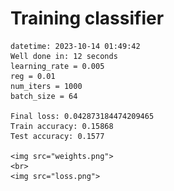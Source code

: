 # Training classifier  
    datetime: 2023-10-14 01:49:42  
    Well done in: 12 seconds  
    learning_rate = 0.005  
    reg = 0.01  
    num_iters = 1000  
    batch_size = 64  

    Final loss: 0.042873184474209465   
    Train accuracy: 0.15868   
    Test accuracy: 0.1577  

    <img src="weights.png">  
    <br>
    <img src="loss.png">
    